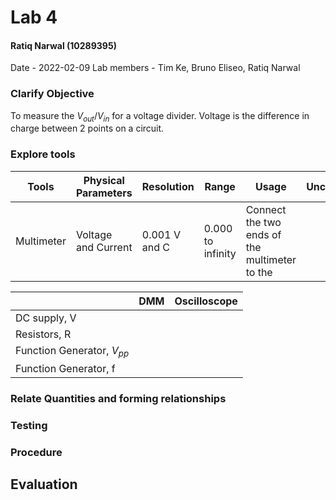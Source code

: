 # Lab 4
#### Ratiq Narwal (10289395)
Date - 2022-02-09
Lab members - Tim Ke, Bruno Eliseo, Ratiq Narwal

### Clarify Objective
To measure the ${V_{out}/V_{in}}$ for a voltage divider.
Voltage is the difference in charge between 2 points on a circuit.


### Explore tools
| Tools      | Physical Parameters | Resolution    | Range             | Usage | Uncertainty |
| ---------- | ------------------- | ------------- | ----------------- | ----- | ----------- |
| Multimeter | Voltage and Current | 0.001 V and C | 0.000 to infinity | Connect the two ends of the multimeter to the       |             |


|                                | DMM | Oscilloscope |
| ------------------------------ | --- | ------------ |
| DC supply, V                   |     |              |
| Resistors, R                   |     |              |
| Function Generator, ${V_{pp}}$ |     |              |
| Function Generator, f          |     |              |


### Relate Quantities and forming relationships

### Testing

### Procedure

## Evaluation
